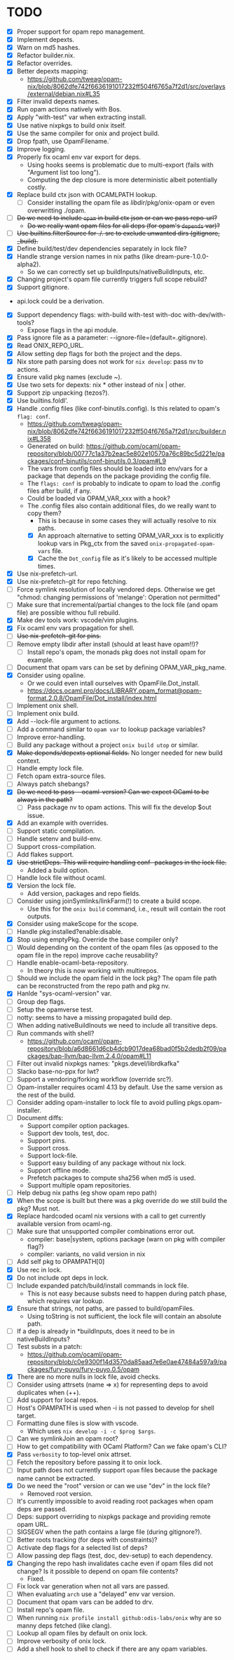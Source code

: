 
# TODO

- [x] Proper support for opam repo management.
- [x] Implement depexts.
- [x] Warn on md5 hashes.
- [x] Refactor builder.nix.
- [x] Refactor overrides.
- [x] Better depexts mapping:
  - https://github.com/tweag/opam-nix/blob/8062dfe742f6636191017232ff504f6765a7f2d1/src/overlays/external/debian.nix#L35
- [x] Filter invalid depexts names.
- [x] Run opam actions natively with Bos.
- [x] Apply "with-test" var when extracting install.
- [x] Use native nixpkgs to build onix itself.
- [x] Use the same compiler for onix and project build.
- [x] Drop fpath, use OpamFilename.´
- [x] Improve logging.
- [x] Properly fix ocaml env var export for deps.
  - Using hooks seems is problematic due to multi-export (fails with "Argument list too long").
  - Computing the dep closure is more deterministic albeit potentially costly.
- [x] Replace build ctx json with OCAMLPATH lookup.
  - [ ] Consider installing the opam file as $libdir/$pkg/onix-opam or even overwritting ./opam.
- [ ] ~~Do we need to include `opam` in build ctx json or can we pass repo-url?~~
  - ~~Do we really want opam files for all deps (for opam's `depends` var)?~~
- [ ] ~~Use builtins.filterSource for ./. src to exclude unwanted dirs (gitignore, _build).~~
- [x] Define build/test/dev dependencies separately in lock file?
- [x] Handle strange version names in nix paths (like dream-pure-1.0.0-alpha2).
  - So we can correctly set up buildInputs/nativeBuildInputs, etc.
- [x] Changing project's opam file currently triggers full scope rebuild?
- [x] Support gitignore.
- api.lock could be a derivation.
- [x] Support dependency flags: with-build with-test with-doc with-dev/with-tools?
  - Expose flags in the api module.
- [x] Pass ignore file as a parameter: --ignore-file=(default=.gitignore).
- [x] Read ONIX_REPO_URL.
- [x] Allow setting dep flags for both the project and the deps. 
- [x] Nix store path parsing does not work for `nix develop`: pass nv to actions.
- [x] Ensure valid pkg names (exclude ~).
- [x] Use two sets for depexts: nix * other instead of nix | other.
- [x] Support zip unpacking (tezos?).
- [x] Use builtins.foldl’.
- [x] Handle .config files (like conf-binutils.config). Is this related to opam's `flag: conf`.
  - https://github.com/tweag/opam-nix/blob/8062dfe742f6636191017232ff504f6765a7f2d1/src/builder.nix#L358
  - Generated on build: https://github.com/ocaml/opam-repository/blob/00777c1a37b2eac5e802e10570a76c89bc5d221e/packages/conf-binutils/conf-binutils.0.3/opam#L9
  - The vars from config files should be loaded into env/vars for a package that depends on the package providing the config file.
  - The `flags: conf` is probably to indicate to opam to load the .config files after build, if any.
  - Could be loaded via OPAM_VAR_xxx with a hook?
  - The .config files also contain additional files, do we really want to copy them?
    - This is because in some cases they will actually resolve to nix paths.
    - [x] An approach alternative to setting OPAM_VAR_xxx is to explicitly lookup vars in Pkg_ctx from the saved `onix-propagated-opam-vars` file.
    - [x] Cache the `Dot_config` file as it's likely to be accessed multiple times.
- [x] Use nix-prefetch-url.
- [x] Use nix-prefetch-git for repo fetching.
- [ ] Force symlink resolution of locally vendored deps. Otherwise we get "chmod: changing permissions of 'melange': Operation not permitted"
- [ ] Make sure that incremental/partial changes to the lock file (and opam file) are possible withou full rebuild.
- [x] Make dev tools work: vscode/vim plugins.
- [x] Fix ocaml env vars propagation for shell.
- [ ] ~~Use nix-prefetch-git for pins.~~
- [ ] Remove empty libdir after install (should at least have opam!!)?
  - [ ] Install repo's opam, the monads pkg does not install opam for example.
- [ ] Document that opam vars can be set by defining OPAM_VAR_pkg_name.
- [x] Consider using opaline.
  - Or we could even intall ourselves with OpamFile.Dot_install.
  - https://docs.ocaml.pro/docs/LIBRARY.opam_format@opam-format.2.0.8/OpamFile/Dot_install/index.html
- [ ] Implement onix shell.
- [ ] Implement onix build.
- [x] Add --lock-file argument to actions.
- [ ] Add a command similar to `opam var` to lookup package variables?
- [ ] Improve error-handling.
- [ ] Build any package without a project `onix build utop` or similar.
- [x] ~~Make depends/depexts optional fields.~~ No longer needed for new build context.
- [ ] Handle empty lock file.
- [ ] Fetch opam extra-source files.
- [ ] Always patch shebangs?
- [x] ~~Do we need to pass --ocaml-version? Can we expect OCaml to be always in the path?~~
  - [ ] Pass package nv to opam actions. This will fix the develop $out issue.
- [x] Add an example with overrides.
- [ ] Support static compilation.
- [ ] Handle setenv and build-env.
- [ ] Support cross-compilation.
- [ ] Add flakes support.
- [x] ~~Use strictDeps. This will require handling conf- packages in the lock file.~~
  - Added a build option.
- [ ] Handle lock file without ocaml.
- [x] Version the lock file.
  - Add version, packages and repo fields.
- [ ] Consider using joinSymlinks/linkFarm(!) to create a build scope.
  - Use this for the `onix build` command, i.e., result will contain the root outputs.
- [x] Consider using makeScope for the scope.
- [ ] Handle pkg:installed?enable:disable.
- [x] Stop using emptyPkg. Override the base compiler only?
- [ ] Would depending on the content of the opam files (as opposed to the opam file in the repo) improve cache reusability?
- [ ] Handle enable-ocaml-beta-repository.
  - In theory this is now working with multirepos.
- [ ] Should we include the opam field in the lock pkg? The opam file path can be reconstructed from the repo path and pkg nv.
- [x] Hanlde "sys-ocaml-version" var.
- [ ] Group dep flags.
- [ ] Setup the opamverse test.
- [ ] notty: seems to have a missing propagated build dep.
- [ ] When adding nativeBuildInouts we need to include all transitive deps.
- [ ] Run commands with shell?
  - https://github.com/ocaml/opam-repository/blob/a6d8661d6cb4dcb9017dea68bad0f5b2dedb2f09/packages/bap-llvm/bap-llvm.2.4.0/opam#L11
- [ ] Filter out invalid nixpkgs names: "pkgs.devel/librdkafka"
- [ ] Slacko base-no-ppx for lwt?
- [ ] Support a vendoring/forking workflow (override src?).
- [ ] Opam-installer requires ocaml 4.13 by default. Use the same version as the rest of the build.
- [ ] Consider adding opam-installer to lock file to avoid pulling pkgs.opam-installer.
- [ ] Document diffs:
  - Support compiler option packages.
  - Support dev tools, test, doc.
  - Support pins.
  - Support cross.
  - Support lock-file.
  - Support easy building of any package without nix lock.
  - Support offline mode.
  - Prefetch packages to compute sha256 when md5 is used.
  - Support multiple opam repositories.
- [ ] Help debug nix paths (eg show opam repo path)
- [x] When the scope is built but there was a pkg override do we still build the pkg? Must not.
- [x] Replace hardcoded ocaml nix versions with a call to get currently available version from ocaml-ng.
- [ ] Make sure that unsupported compiler combinations error out.
  - compiler: base|system, options package (warn on pkg with compiler flag?)
  - compiler: variants, no valid version in nix
- [ ] Add self pkg to OPAMPATH[0]
- [x] Use rec in lock.
- [x] Do not include opt deps in lock.
- [ ] Include expanded patch/build/install commands in lock file.
  - This is not easy because substs need to happen during patch phase, which requires var lookup.
- [x] Ensure that strings, not paths, are passed to build/opamFiles.
  - Using toString is not sufficient, the lock file will contain an absolute path.
- [ ] If a dep is already in *buildInputs, does it need to be in nativeBuildInputs?
- [ ] Test substs in a patch:
  - https://github.com/ocaml/opam-repository/blob/c0e9300f14d3570da85aad7e6e0ae47484a597a9/packages/fury-puyo/fury-puyo.0.5/opam
- [x] There are no more nulls in lock file, avoid checks.
- [ ] Consider using attrsets (name => x) for representing deps to avoid duplicates when (++).
- [ ] Add support for local repos.
- [ ] Host's OPAMPATH is used when -i is not passed to develop for shell target.
- [ ] Formatting dune files is slow with vscode.
    - Which uses `nix develop -i -c $prog $args`.
- [ ] Can we symlinkJoin an opam root?
- [ ] How to get compatibility with OCaml Platform? Can we fake opam's CLI?
- [x] Pass `verbosity` to top-level onix attrset.
- [ ] Fetch the repository before passing it to onix lock.
- [ ] Input path does not currently support `opam` files because the package name cannot be extracted.
- [x] Do we need the "root" version or can we use "dev" in the lock file?
  - Removed root version.
- [ ] It's currently impossible to avoid reading root packages when opam deps are passed.
- [ ] Deps: support overriding to nixpkgs package and providing remote opam URL.
- [ ] SIGSEGV when the path contains a large file (during gitignore?).
- [ ] Better roots tracking (for deps with constraints)?
- [ ] Activate dep flags for a selected list of deps?
- [ ] Allow passing dep flags (test, doc, dev-setup) to each dependency.
- [x] Changing the repo hash invalidates cache even if opam files did not change? Is it possible to depend on opam file contents?
  - Fixed.
- [ ] Fix lock var generation when not all vars are passed.
- [ ] When evaluating `arch` use a "delayed" env var version.
- [ ] Document that opam vars can be added to drv.
- [ ] Install repo's opam file.
- [ ] When running `nix profile install github:odis-labs/onix` why are so manny deps fetched (like clang).
- [ ] Lookup all opam files by default on onix lock.
- [ ] Improve verbosity of onix lock.
- [ ] Add a shell hook to shell to check if there are any opam variables.

